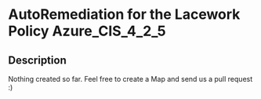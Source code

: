 # AutoRemediation for the Lacework Policy Azure_CIS_4_2_5

## Description
Nothing created so far. Feel free to create a Map and send us a pull request :)
